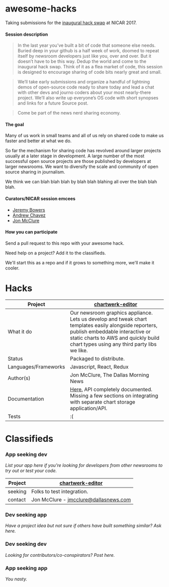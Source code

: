 # awesome-hacks

Taking submissions for the [inaugural hack swap](http://ire.org/events-and-training/event/2702/2988/) at NICAR 2017.

#### Session description

> In the last year you’ve built a bit of code that someone else needs. Buried deep in your github is a half week of work, doomed to repeat itself by newsroom developers just like you, over and over. But it doesn’t have to be this way. Dedup the world and come to the inaugural hack swap. Think of it as a flea market of code, this session is designed to encourage sharing of code bits nearly great and small.

> We’ll take early submissions and organize a handful of lightning demos of open-source code ready to share today and lead a chat with other devs and journo coders about your most nearly-there project. We’ll also write up everyone’s OS code with short synopses and links for a future Source post.

> Come be part of the news nerd sharing economy.

#### The goal

Many of us work in small teams and all of us rely on shared code to make us faster and better at what we do.

So far the mechanism for sharing code has revolved around larger projects usually at a later stage in development. A large number of the most successful open source projects are those published by developers at larger newsrooms. We want to diversify the scale and community of open source sharing in journalism.

We think we can blah blah blah by blah blah blahing all over the blah blah blah.

#### Curators/NICAR session emcees

- [Jeremy Bowers](https://twitter.com/jeremybowers)
- [Andrew Chavez](https://twitter.com/adchavez)
- [Jon McClure](https://twitter.com/JonRMcClure)

#### How you can participate

Send a pull request to this repo with your awesome hack.

Need help on a project? Add it to the classifieds.

We'll start this as a repo and if it grows to something more, we'll make it cooler.

# Hacks

|   Project  | [chartwerk-editor](https://github.com/DallasMorningNews/chartwerk-editor)  |
|----------|--------|
|What it do| Our newsroom graphics appliance. Lets us develop and tweak chart templates easily alongside reporters, publish embeddable interactive or static charts to AWS and quickly build chart types using any third party libs we like. |
|Status| Packaged to distribute.|
|Languages/Frameworks| Javascript, React, Redux|
|Author(s)| Jon McClure, The Dallas Morning News|
| Documentation| [Here.](https://the-dallas-morning-news.gitbooks.io/chartwerk-editor/content/docs/introduction.html) API completely documented. Missing a few sections on integrating with separate chart storage application/API. |
| Tests | :( |



# Classifieds

### App seeking dev

_List your app here if you're looking for developers from other newsrooms to try out or test your code._

|Project|[chartwerk-editor](https://github.com/DallasMorningNews/chartwerk-editor)|
|---|---|
|seeking| Folks to test integration. |
|contact|Jon McClure - jmcclure@dallasnews.com|

### Dev seeking app

_Have a project idea but not sure if others have built something similar? Ask here._

### Dev seeking dev

_Looking for contributors/co-conspirators? Post here._

### App seeking app

_You nasty._
